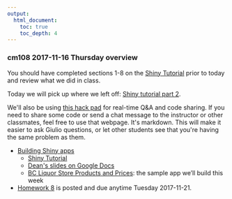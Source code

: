 ```yaml
---
output:
  html_document:
    toc: true
    toc_depth: 4
---
```


### cm108 2017-11-16 Thursday overview

You should have completed sections 1-8 on the [Shiny Tutorial](shiny01_activity.html) prior to today and review what we did in class.

Today we will pick up where we left off: [Shiny tutorial part 2](http://stat545.com/shiny01_activity.html#implement-server-logic-to-create-outputs).

We'll also be using [this hack pad](https://hackmd.io/KYTgZgDAhgRgJnAtADgKwgEyICwwMyooDGEwiRqR2GA7JRgIw0BsQA==) for real-time Q&A and code sharing. If you need to share some code or send a chat message to the instructor or other classmates, feel free to use that webpage. It's markdown. This will make it easier to ask Giulio questions, or let other students see that you're having the same problem as them.

+ [Building Shiny apps](shiny00_index.html)
    + [Shiny Tutorial](shiny01_activity.html)
    + [Dean's slides on Google Docs](https://docs.google.com/presentation/d/1dXhqqsD7dPOOdcC5Y7RW--dEU7UfU52qlb0YD3kKeLw/edit?usp=sharing)
    + [BC Liquor Store Products and Prices](http://daattali.com/shiny/bcl/): the sample app we’ll build this week
+ [Homework 8](hw08_shiny.html) is posted and due anytime Tuesday 2017-11-21.
